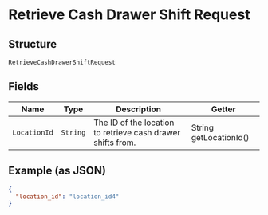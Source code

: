
# Retrieve Cash Drawer Shift Request

## Structure

`RetrieveCashDrawerShiftRequest`

## Fields

| Name | Type | Description | Getter |
|  --- | --- | --- | --- |
| `LocationId` | `String` | The ID of the location to retrieve cash drawer shifts from. | String getLocationId() |

## Example (as JSON)

```json
{
  "location_id": "location_id4"
}
```

